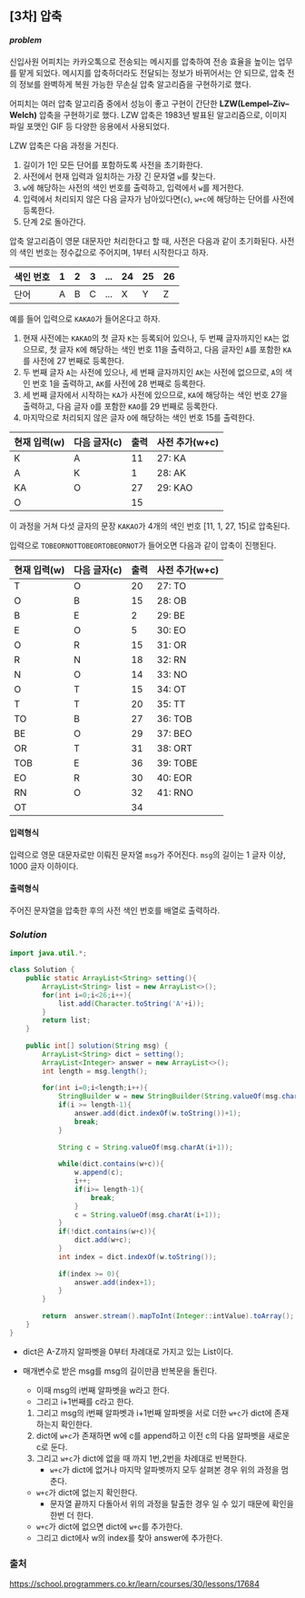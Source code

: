 ## **[3차] 압축**


#### ***problem***
신입사원 어피치는 카카오톡으로 전송되는 메시지를 압축하여 전송 효율을 높이는 업무를 맡게 되었다. 메시지를 압축하더라도 전달되는 정보가 바뀌어서는 안 되므로, 압축 전의 정보를 완벽하게 복원 가능한 무손실 압축 알고리즘을 구현하기로 했다.

어피치는 여러 압축 알고리즘 중에서 성능이 좋고 구현이 간단한 **LZW(Lempel–Ziv–Welch)** 압축을 구현하기로 했다. LZW 압축은 1983년 발표된 알고리즘으로, 이미지 파일 포맷인 GIF 등 다양한 응용에서 사용되었다.

LZW 압축은 다음 과정을 거친다.

1. 길이가 1인 모든 단어를 포함하도록 사전을 초기화한다.
2. 사전에서 현재 입력과 일치하는 가장 긴 문자열 `w`를 찾는다.
3. `w`에 해당하는 사전의 색인 번호를 출력하고, 입력에서 `w`를 제거한다.
4. 입력에서 처리되지 않은 다음 글자가 남아있다면(`c`), `w+c`에 해당하는 단어를 사전에 등록한다.
5. 단계 2로 돌아간다.

압축 알고리즘이 영문 대문자만 처리한다고 할 때, 사전은 다음과 같이 초기화된다. 사전의 색인 번호는 정수값으로 주어지며, 1부터 시작한다고 하자.

|색인 번호|	1	|2	|3	|...	|24	|25	|26|
| --- | --- |---|---|---|---|---|---|
|단어	|A	|B	|C	|...|	X|	Y|	Z|

예를 들어 입력으로 `KAKAO`가 들어온다고 하자.

1. 현재 사전에는 `KAKAO`의 첫 글자 `K`는 등록되어 있으나, 두 번째 글자까지인 `KA`는 없으므로, 첫 글자 `K`에 해당하는 색인 번호 11을 출력하고, 다음 글자인 `A`를 포함한 `KA`를 사전에 27 번째로 등록한다.
2. 두 번째 글자 `A`는 사전에 있으나, 세 번째 글자까지인 `AK`는 사전에 없으므로, `A`의 색인 번호 1을 출력하고, `AK`를 사전에 28 번째로 등록한다.
3. 세 번째 글자에서 시작하는 `KA`가 사전에 있으므로, `KA`에 해당하는 색인 번호 27을 출력하고, 다음 글자 `O`를 포함한 `KAO`를 29 번째로 등록한다.
4. 마지막으로 처리되지 않은 글자 `O`에 해당하는 색인 번호 15를 출력한다.

|현재 입력(w)|	다음 글자(c)|	출력|	사전 추가(w+c)|
|---|---|---|---|
|K	|A	|11|27: KA|
|A	|K	|1|28: AK|
|KA	|O	|27|29: KAO|
|O|		|15|	|

이 과정을 거쳐 다섯 글자의 문장 `KAKAO`가 4개의 색인 번호 [11, 1, 27, 15]로 압축된다.

입력으로 `TOBEORNOTTOBEORTOBEORNOT`가 들어오면 다음과 같이 압축이 진행된다.

|현재 입력(w)|	다음 글자(c)|	출력|	사전 추가(w+c)|
|---|---|---|---|
|T	|O	|20	|27: TO|
|O	|B	|15	|28: OB|
|B	|E	|2	|29: BE|
|E	|O	|5	|30: EO|
|O	|R	|15	|31: OR|
|R	|N	|18	|32: RN|
|N	|O	|14	|33: NO|
|O	|T	|15	|34: OT|
|T	|T	|20	|35: TT|
|TO	|B	|27	|36: TOB|
|BE	|O	|29	|37: BEO|
|OR	|T	|31	|38: ORT|
|TOB|E	|36	|39: TOBE|
|EO	|R	|30	|40: EOR|
|RN|O	|32	|41: RNO|
|OT|		|34	| |

#### **입력형식**
입력으로 영문 대문자로만 이뤄진 문자열 `msg`가 주어진다. `msg`의 길이는 1 글자 이상, 1000 글자 이하이다.

#### **출력형식**
주어진 문자열을 압축한 후의 사전 색인 번호를 배열로 출력하라.

### ***Solution***
``` java
import java.util.*;

class Solution {
    public static ArrayList<String> setting(){
        ArrayList<String> list = new ArrayList<>();
        for(int i=0;i<26;i++){
            list.add(Character.toString('A'+i));
        }
        return list;
    }
    
    public int[] solution(String msg) {
        ArrayList<String> dict = setting();
        ArrayList<Integer> answer = new ArrayList<>();
        int length = msg.length();
        
        for(int i=0;i<length;i++){
            StringBuilder w = new StringBuilder(String.valueOf(msg.charAt(i)));
            if(i >= length-1){
                answer.add(dict.indexOf(w.toString())+1);
                break;
            }
            
            String c = String.valueOf(msg.charAt(i+1));
            
            while(dict.contains(w+c)){
                w.append(c);
                i++;
                if(i>= length-1){
                    break;
                }
                c = String.valueOf(msg.charAt(i+1));
            }
            if(!dict.contains(w+c)){
                dict.add(w+c);
            }
            int index = dict.indexOf(w.toString());
            
            if(index >= 0){
                answer.add(index+1);
            }
        }
        
        return  answer.stream().mapToInt(Integer::intValue).toArray();
    }
}
```
- dict은 A-Z까지 알파벳을 0부터 차례대로 가지고 있는 List이다.
- 매개변수로 받은 msg를 msg의 길이만큼 반복문을 돌린다.
    - 이때 msg의 i번째 알파벳을 w라고 한다.
    - 그리고 i+1번째를 c라고 한다.
    1. 그리고 msg의 i번째 알파벳과 i+1번째 알파벳을 서로 더한 `w+c`가 dict에 존재하는지 확인한다.
    2. dict에 `w+c`가 존재하면 w에 c를 append하고 이전 c의 다음 알파벳을 새로운 c로 둔다.
    3. 그리고 `w+c`가 dict에 없을 때 까지 1번,2번을 차례대로 반복한다.
        - `w+c`가 dict에 없거나 마지막 알파벳까지 모두 살펴본 경우 위의 과정을 멈춘다.

    - `w+c`가 dict에 없는지 확인한다.   
        - 문자열 끝까지 다돌아서 위의 과정을 탈출한 경우 일 수 있기 때문에 확인을 한번 더 한다.
    - `w+c`가 dict에 없으면 dict에 `w+c`를 추가한다.
    -  그리고 dict에사 w의 index를 찾아 answer에 추가한다.
    

### 출처
https://school.programmers.co.kr/learn/courses/30/lessons/17684